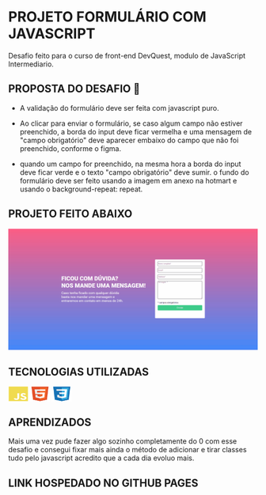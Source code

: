 # PROJETO FORMULÁRIO COM JAVASCRIPT

Desafio feito para o curso de front-end DevQuest, modulo de JavaScript Intermediario.

## PROPOSTA DO DESAFIO 🚀

- A validação do formulário deve ser feita com javascript puro.

- Ao clicar para enviar o formulário, se caso algum campo não estiver preenchido, a borda do input deve ficar vermelha e uma mensagem de "campo obrigatório" deve aparecer embaixo do campo que não foi preenchido, conforme o figma.
- quando um campo for preenchido, na mesma hora a borda do input deve ficar verde e o texto "campo obrigatório" deve sumir. o fundo do formulário deve ser feito usando a imagem em anexo na hotmart e usando o background-repeat: repeat.

## PROJETO FEITO ABAIXO 

[<img src="./src/imgs/formulario.gif">]()

## TECNOLOGIAS UTILIZADAS 

  <img align="center" alt="Js" height="30" width="40" src="https://raw.githubusercontent.com/devicons/devicon/master/icons/javascript/javascript-plain.svg">
  <img align="center" alt="HTML" height="30" width="40" src="https://raw.githubusercontent.com/devicons/devicon/master/icons/html5/html5-original.svg">
  <img align="center" alt="CSS" height="30" width="40" src="https://raw.githubusercontent.com/devicons/devicon/master/icons/css3/css3-original.svg">

  ## APRENDIZADOS 
   
   Mais uma vez pude fazer algo sozinho completamente do 0 com esse desafio e consegui fixar mais ainda o método de adicionar e tirar classes tudo pelo javascript acredito que a cada dia evoluo mais.

  
  ## LINK HOSPEDADO NO GITHUB PAGES 